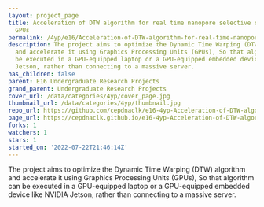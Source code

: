 ```yaml
---
layout: project_page
title: Acceleration of DTW algorithm for real time nanopore selective sequencing using
  GPUs
permalink: /4yp/e16/Acceleration-of-DTW-algorithm-for-real-time-nanopore-selective-sequencing-using-GPUs/
description: The project aims to optimize the Dynamic Time Warping (DTW) algorithm
  and accelerate it using Graphics Processing Units (GPUs), So that algorithm can
  be executed in a GPU-equipped laptop or a GPU-equipped embedded device like NVIDIA
  Jetson, rather than connecting to a massive server.
has_children: false
parent: E16 Undergraduate Research Projects
grand_parent: Undergraduate Research Projects
cover_url: /data/categories/4yp/cover_page.jpg
thumbnail_url: /data/categories/4yp/thumbnail.jpg
repo_url: https://github.com/cepdnaclk/e16-4yp-Acceleration-of-DTW-algorithm-for-real-time-nanopore-selective-sequencing-using-GPUs
page_url: https://cepdnaclk.github.io/e16-4yp-Acceleration-of-DTW-algorithm-for-real-time-nanopore-selective-sequencing-using-GPUs
forks: 1
watchers: 1
stars: 1
started_on: '2022-07-22T21:46:14Z'
---
```


The project aims to optimize the Dynamic Time Warping (DTW) algorithm and accelerate it using Graphics Processing Units (GPUs), So that algorithm can be executed in a GPU-equipped laptop or a GPU-equipped embedded device like NVIDIA Jetson, rather than connecting to a massive server.